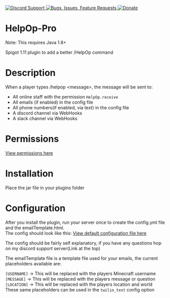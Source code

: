 [ ![Discord Support](https://www.mediafire.com/convkey/510b/iw2k26exg0qlf076g.jpg) ](https://discord.gg/p5DAvc6)
[ ![Bugs, Issues, Feature Requests](https://www.mediafire.com/convkey/2320/x80qtabf3auhhjr6g.jpg) ](../../issues)
[ ![Donate](https://www.mediafire.com/convkey/910d/z8160kkzvezi4km6g.jpg) ](https://www.paypal.com/cgi-bin/webscr?cmd=_s-xclick&hosted_button_id=THXHQ5287TBA8)

# HelpOp-Pro
Note: This requires Java 1.8+

Spigot 1.11 plugin to add a better /HelpOp command



# Description
When a player types /helpop \<message\>, the message will be sent to:
- All online staff with the permission `HelpOp.receive`
- All emails (if enabled) in the config file
- All phone numbers(if enabled, via text) in the config file
- A discord channel via WebHooks
- A slack channel via WebHooks


# Permissions
[View permissions here](../../blob/master/src/plugin.yml)



# Installation
Place the jar file in your plugins folder



# Configuration
After you install the plugin, run your server once to create the config.yml file and the emailTemplate.html.  
The config should look like this: [View default configuration file here](../../blob/master/src/config.yml)

The config should be fairly self explanatory, if you have any questions hop on my discord support server(Link at the top)

The emailTemplate file is a template file used for your emails, the current placeholders available are:

`[USERNAME]` -> This will be replaced with the players Minecraft username  
`[MESSAGE]`  -> This will be replaced with the players message or question  
`[LOCATION]` -> This will be replaced with the players location and world  
These same placeholders can be used in the `twilio_text` config option
